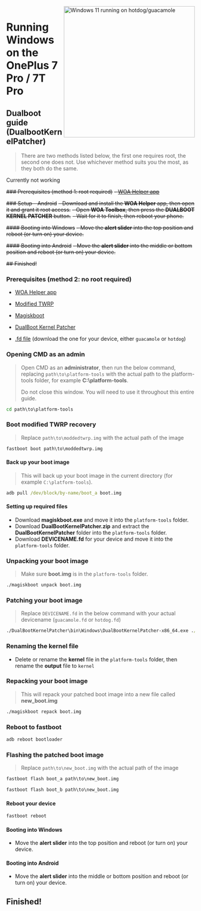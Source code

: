 <img align="right" src="https://github.com/n00b69/woa-op7/blob/main/op7.png" width="350" alt="Windows 11 running on hotdog/guacamole">

# Running Windows on the OnePlus 7 Pro / 7T Pro

## Dualboot guide (DualbootKernelPatcher)
> There are two methods listed below, the first one requires root, the second one does not. Use whichever method suits you the most, as they both do the same.

Currently not working

~~### Prerequisites (method 1: root required)~~
~~- [WOA Helper app](https://github.com/Marius586/WoA-Helper-update/releases/tag/WOA)~~

~~### Setup - Android~~
~~- Download and install the **WOA Helper** app, then open it and grant it root access.~~
~~- Open **WOA Toolbox**, then press the **DUALBOOT KERNEL PATCHER** button.~~
~~- Wait for it to finish, then reboot your phone.~~

~~#### Booting into Windows~~
~~- Move the **alert slider** into the top position and reboot (or turn on) your device.~~

~~#### Booting into Android~~
~~- Move the **alert slider** into the middle or bottom position and reboot (or turn on) your device.~~

~~## Finished!~~


### Prerequisites (method 2: no root required)
- [WOA Helper app](https://github.com/Marius586/WoA-Helper-update/releases/tag/WOA)

- [Modified TWRP](https://github.com/n00b69/woa-op7/releases/download/Files/moddedtwrp.img)

- [Magiskboot](https://github.com/n00b69/woa-op7/releases/download/DBKP/magiskboot.exe)

- [DualBoot Kernel Patcher](https://github.com/n00b69/woa-op7/releases/download/DBKP/DualBootKernelPatcher.zip)

- [.fd file](https://github.com/n00b69/woa-op7/releases/DBKP) (download the one for your device, either `guacamole` or `hotdog`)

### Opening CMD as an admin
> Open CMD as an **administrator**, then run the below command, replacing `path\to\platform-tools` with the actual path to the platform-tools folder, for example **C:\platform-tools**.
>
> Do not close this window. You will need to use it throughout this entire guide.
```cmd
cd path\to\platform-tools
```

### Boot modified TWRP recovery
> Replace `path\to\moddedtwrp.img` with the actual path of the image
```cmd
fastboot boot path\to\moddedtwrp.img
```

#### Back up your boot image
> This will back up your boot image in the current directory (for example `C:\platform-tools`).
```cmd
adb pull /dev/block/by-name/boot_a boot.img
```

#### Setting up required files
- Download **magiskboot.exe** and move it into the `platform-tools` folder.
- Download **DualBootKernelPatcher.zip** and extract the **DualBootKernelPatcher** folder into the `platform-tools` folder.
- Download **DEVICENAME.fd** for your device and move it into the `platform-tools` folder.

### Unpacking your boot image
> Make sure **boot.img** is in the `platform-tools` folder.
```cmd
./magiskboot unpack boot.img
```

### Patching your boot image
> Replace `DEVICENAME.fd` in the below command with your actual devicename (`guacamole.fd` or `hotdog.fd`)
```cmd
./DualBootKernelPatcher\bin\Windows\DualBootKernelPatcher-x86_64.exe ./kernel ./DEVICENAME.fd ./output ./DualBootKernelPatcher\Config\DualBoot.Sm8150.cfg ./DualBootKernelPatcher\ShellCode\ShellCode.Hotdog.bin
```

### Renaming the kernel file
- Delete or rename the **kernel** file in the `platform-tools` folder, then rename the **output** file to `kernel`

### Repacking your boot image
> This will repack your patched boot image into a new file called **new_boot.img**
```cmd
./magiskboot repack boot.img
```

### Reboot to fastboot
```cmd
adb reboot bootloader
```

### Flashing the patched boot image
> Replace `path\to\new_boot.img` with the actual path of the image
```cmd
fastboot flash boot_a path\to\new_boot.img
```
```cmd
fastboot flash boot_b path\to\new_boot.img
```

#### Reboot your device
```cmd
fastboot reboot
```

#### Booting into Windows
- Move the **alert slider** into the top position and reboot (or turn on) your device.

#### Booting into Android
- Move the **alert slider** into the middle or bottom position and reboot (or turn on) your device.

## Finished!

















